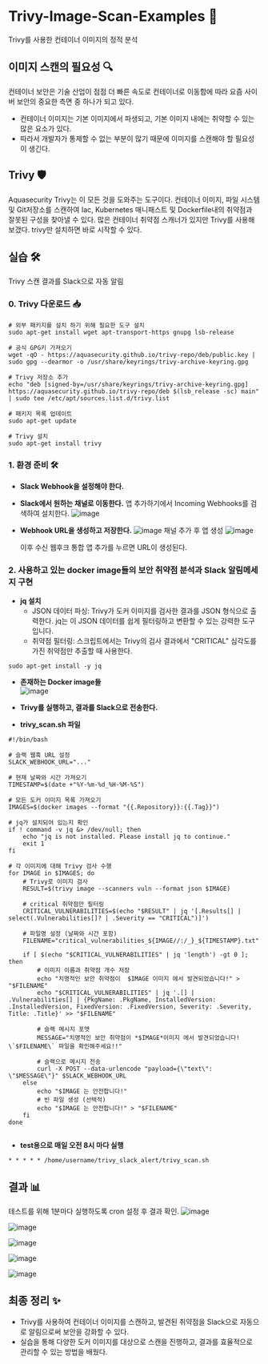 # Trivy-Image-Scan-Examples 🚀
Trivy를 사용한 컨테이너 이미지의 정적 분석


## 이미지 스캔의 필요성 🔍
컨테이너 보안은 기술 산업이 점점 더 빠른 속도로 컨테이너로 이동함에 따라 요즘 사이버 보안의 중요한 측면 중 하나가 되고 있다.
- 컨테이너 이미지는 기본 이미지에서 파생되고, 기본 이미지 내에는 취약할 수 있는 많은 요소가 있다.
- 따라서 개발자가 통제할 수 없는 부분이 많기 때문에 이미지를 스캔해야 할 필요성이 생긴다.

## Trivy 🛡️
Aquasecurity Trivy는 이 모든 것을 도와주는 도구이다.
컨테이너 이미지, 파일 시스템 및 Git저장소를 스캔하여 Iac, Kubernetes 매니패스트 및 Dockerfile내의 취약점과 잘못된 구성을 찾아낼 수 있다.
많은 컨테이너 취약점 스캐너가 있지만 Trivy를 사용해 보갰다.
trivy만 설치하면 바로 시작할 수 있다.

## 실습 🛠️
Trivy 스캔 결과를 Slack으로 자동 알림

### 0. Trivy 다운로드 📥

```
# 외부 패키지를 설치 하기 위해 필요한 도구 설치
sudo apt-get install wget apt-transport-https gnupg lsb-release

# 공식 GPG키 가져오기
wget -qO - https://aquasecurity.github.io/trivy-repo/deb/public.key | sudo gpg --dearmor -o /usr/share/keyrings/trivy-archive-keyring.gpg

# Trivy 저장소 추가
echo "deb [signed-by=/usr/share/keyrings/trivy-archive-keyring.gpg] https://aquasecurity.github.io/trivy-repo/deb $(lsb_release -sc) main" | sudo tee /etc/apt/sources.list.d/trivy.list

# 패키지 목록 업데이트
sudo apt-get update

# Trivy 설치
sudo apt-get install trivy
```

### 1. 환경 준비 🛠️
- **Slack Webhook을 설정해야 한다.**

- **Slack에서 원하는 채널로 이동한다.**
    앱 추가하기에서 Incoming Webhooks를 검색하여 설치한다.
    ![image](https://github.com/user-attachments/assets/bc48e369-f499-4a32-95e8-48fe58f2eb69)

- **Webhook URL을 생성하고 저장한다.**
    ![image](https://github.com/user-attachments/assets/125ce9c1-4a33-42e8-97df-97164d9ad27f)
    채널 추가 후 앱 생성
    ![image](https://github.com/user-attachments/assets/14e9360a-44ec-47fa-857b-8d328c84f97f)
    
    이후 수신 웹후크 통합 앱 추가를 누르면 URL이 생성된다.

### 2. 사용하고 있는 docker image들의 보안 취약점 분석과 Slack 알림메세지 구현

- **jq 설치**
  - JSON 데이터 파싱: Trivy가 도커 이미지를 검사한 결과를 JSON 형식으로 출력한다. jq는 이 JSON 데이터를 쉽게 필터링하고 변환할 수 있는 강력한 도구입니다.
  - 취약점 필터링: 스크립트에서는 Trivy의 검사 결과에서 "CRITICAL" 심각도를 가진 취약점만 추출할 때 사용한다.
    
```
sudo apt-get install -y jq
```

- **존재하는 Docker image들**
  <br>
![image](https://github.com/user-attachments/assets/7bb946fc-a51d-4683-a65e-4ffee4987593)



- **Trivy를 실행하고, 결과를 Slack으로 전송한다.**
- **trivy_scan.sh 파일**
```
#!/bin/bash

# 슬랙 웹훅 URL 설정
SLACK_WEBHOOK_URL="..."

# 현재 날짜와 시간 가져오기
TIMESTAMP=$(date +"%Y-%m-%d_%H-%M-%S")

# 모든 도커 이미지 목록 가져오기
IMAGES=$(docker images --format "{{.Repository}}:{{.Tag}}")

# jq가 설치되어 있는지 확인
if ! command -v jq &> /dev/null; then
    echo "jq is not installed. Please install jq to continue."
    exit 1
fi

# 각 이미지에 대해 Trivy 검사 수행
for IMAGE in $IMAGES; do
    # Trivy로 이미지 검사
    RESULT=$(trivy image --scanners vuln --format json $IMAGE)

    # critical 취약점만 필터링
    CRITICAL_VULNERABILITIES=$(echo "$RESULT" | jq '[.Results[] | select(.Vulnerabilities[]? | .Severity == "CRITICAL")]')

    # 파일명 설정 (날짜와 시간 포함)
    FILENAME="critical_vulnerabilities_${IMAGE//:/_}_${TIMESTAMP}.txt"

    if [ $(echo "$CRITICAL_VULNERABILITIES" | jq 'length') -gt 0 ]; then
        # 이미지 이름과 취약점 개수 저장
        echo "치명적인 보안 취약점이  $IMAGE 이미지 에서 발견되었습니다!" > "$FILENAME"
        echo "$CRITICAL_VULNERABILITIES" | jq '.[] | .Vulnerabilities[] | {PkgName: .PkgName, InstalledVersion: .InstalledVersion, FixedVersion: .FixedVersion, Severity: .Severity, Title: .Title}' >> "$FILENAME"

        # 슬랙 메시지 포맷
        MESSAGE="치명적인 보안 취약점이 *$IMAGE*이미지 에서 발견되었습니다!  \`$FILENAME\` 파일을 확인해주세요!!"

        # 슬랙으로 메시지 전송
        curl -X POST --data-urlencode "payload={\"text\": \"$MESSAGE\"}" $SLACK_WEBHOOK_URL
    else
        echo "$IMAGE 는 안전합니다!"
        # 빈 파일 생성 (선택적)
        echo "$IMAGE 는 안전합니다!" > "$FILENAME"
    fi
done


```

- **test용으로 매일 오전 8시 마다 실행**
```
* * * * * /home/username/trivy_slack_alert/trivy_scan.sh
```


## 결과 📊

테스트를 위해 1분마다 실행하도록 cron 설정 후 결과 확인.
![image](https://github.com/user-attachments/assets/142a6db5-1d52-4ebe-ab3d-a74ffefdb02c)

![image](https://github.com/user-attachments/assets/76e4a102-9f2b-4b11-b7dd-71d342ad1c0f)

![image](https://github.com/user-attachments/assets/41b3b4a4-5a42-4251-b833-e5b0181b300c)

![image](https://github.com/user-attachments/assets/bb1e9cac-1455-426f-b464-09b0955a6ef8)

![image](https://github.com/user-attachments/assets/4a8c832b-86da-4f61-bb60-c36a1eb0e537)



## 최종 정리 ✨
- Trivy를 사용하여 컨테이너 이미지를 스캔하고, 발견된 취약점을 Slack으로 자동으로 알림으로써 보안을 강화할 수 있다.
- 실습을 통해 다양한 도커 이미지를 대상으로 스캔을 진행하고, 결과를 효율적으로 관리할 수 있는 방법을 배웠다.
